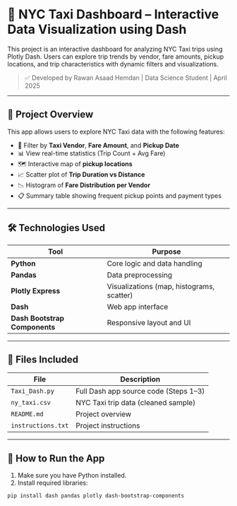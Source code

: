 # 🚖 NYC Taxi Dashboard – Interactive Data Visualization using Dash

This project is an interactive dashboard for analyzing NYC Taxi trips using Plotly Dash. Users can explore trip trends by vendor, fare amounts, pickup locations, and trip characteristics with dynamic filters and visualizations.

> ✅ Developed by Rawan Asaad Hemdan | Data Science Student | April 2025

---

## 📂 Project Overview

This app allows users to explore NYC Taxi data with the following features:

- 🔻 Filter by **Taxi Vendor**, **Fare Amount**, and **Pickup Date**
- 📊 View real-time statistics (Trip Count + Avg Fare)
- 🗺️ Interactive map of **pickup locations**
- 📈 Scatter plot of **Trip Duration vs Distance**
- 📉 Histogram of **Fare Distribution per Vendor**
- 📋 Summary table showing frequent pickup points and payment types

---

## 🛠️ Technologies Used

| Tool | Purpose |
|------|---------|
| **Python** | Core logic and data handling |
| **Pandas** | Data preprocessing |
| **Plotly Express** | Visualizations (map, histograms, scatter) |
| **Dash** | Web app interface |
| **Dash Bootstrap Components** | Responsive layout and UI |

---

## 📁 Files Included

| File | Description |
|------|-------------|
| `Taxi_Dash.py` | Full Dash app source code (Steps 1–3) |
| `ny_taxi.csv` | NYC Taxi trip data (cleaned sample) |
| `README.md` | Project overview |
| `instructions.txt` | Project instructions |

---

## 🚀 How to Run the App

1. Make sure you have Python installed.
2. Install required libraries:

```bash
pip install dash pandas plotly dash-bootstrap-components
